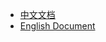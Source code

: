 * [中文文档](https://github.com/HBandSDK/iOS_Ble_SDK/wiki/VeepooSDK-iOS-API-%E6%96%87%E6%A1%A3)
* [English Document](https://github.com/HBandSDK/iOS_Ble_SDK/wiki/VeepooSDK-iOS-API-Document)
